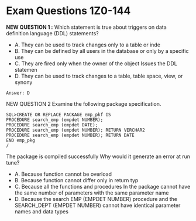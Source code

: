 # Exam Questions 1Z0-144

**NEW QUESTION 1 :** Which statement is true about triggers on data definition language (DDL) statements?

- A. They can be used to track changes only to a table or inde
- B. They can be defined by all users in the database or only by a specific use
- C. They are fired only when the owner of the object Issues the DDL statemen
- D. They can be used to track changes to a table, table space, view, or synony

`Answer: D`

NEW QUESTION 2 Examine the following package specification.
```
SQL>CREATE OR REPLACE PACKAGE emp_pkf IS
PROCEDURE search_emp (empdet NUMBER);
PROCEDURE search_emp (empdet DATE);
PROCEDURE search_emp (empdet NUMBER); RETURN VERCHAR2
PROCEDURE search_emp (empdet NUMBER); RETURN DATE
END emp_pkg
/
```
The package is compiled successfully
Why would it generate an error at run tune?

- A. Because function cannot be overload
- B. Because function cannot differ only in return typ
- C. Because all the functions and procedures In the package cannot have the same number of parameters with the same parameter name
- D. Because the search EMP (EMPDET NUMBER) procedure and the SEARCH_DEPT (EMPDET NUMBER) cannot have identical parameter names and data types
